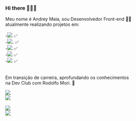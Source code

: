 ### Hi there 🙋🏼‍♂️

Meu nome é Andrey Maia, sou Desenvolvedor Front-end 👨‍💻<br>
atualmente realizando projetos em:<br>
<br>
 -<img src="https://img.shields.io/badge/HTML5-E34F26?style=for-the-badge&logo=html5&logoColor=white"> :white_check_mark: <br>
 -<img src="https://img.shields.io/badge/CSS3-1572B6?style=for-the-badge&logo=css3&logoColor=white">. :white_check_mark: <br>
 -<img src="https://img.shields.io/badge/JavaScript-323330?style=for-the-badge&logo=javascript&logoColor=F7DF1E"> :white_check_mark:  
 -<img src="https://img.shields.io/badge/React-20232A?style=for-the-badge&logo=react&logoColor=61DAFB"> :white_check_mark: <br>
 -<img src="https://img.shields.io/badge/Node.js-43853D?style=for-the-badge&logo=node.js&logoColor=white"> :white_check_mark: <br>
 <br><br>
Em transição de carreira, aprofundando os conhecimentos<br>
na Dev Club com Rodolfo Mori. 🚀 <br>

<a href="https://www.instagram.com/oandreymaia/"><img src="https://img.shields.io/badge/Instagram-E4405F?style=for-the-badge&logo=instagram&logoColor=white"></a> <br>
<a href="https://www.linkedin.com/in/andrey-maia-85a0b7243/"><img src="https://img.shields.io/badge/LinkedIn-0077B5?style=for-the-badge&logo=linkedin&logoColor=white"><br>
 <br>
 <img src="https://github-readme-stats.vercel.app/api?username=MaiaAndrey31&theme=blue-green"><br>
<img src="https://github-readme-stats.vercel.app/api/top-langs/?username=MaiaAndrey31&theme=blue-green">


<!--
**MaiaAndrey31/MaiaAndrey31** is a ✨ _special_ ✨ repository because its `README.md` (this file) appears on your GitHub profile.

Here are some ideas to get you started:

- 🔭 I’m currently working on ...
- 🌱 I’m currently learning ...
- 👯 I’m looking to collaborate on ...
- 🤔 I’m looking for help with ...
- 💬 Ask me about ...
- 📫 How to reach me: ...
- 😄 Pronouns: ...
- ⚡ Fun fact: ...
-->
